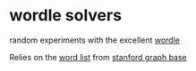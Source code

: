 # wordle solvers
random experiments with the excellent [wordle](https://www.powerlanguage.co.uk/wordle/)

Relies on the [word list](https://www-cs-faculty.stanford.edu/~knuth/sgb-words.txt) from [stanford graph base](https://www-cs-faculty.stanford.edu/~knuth/sgb.html)
